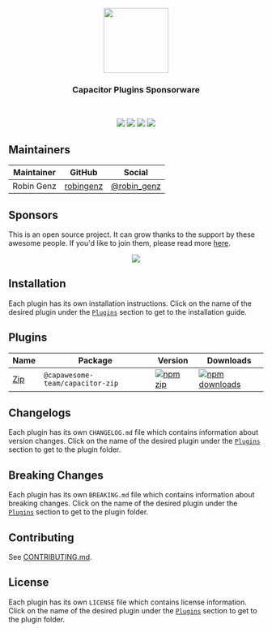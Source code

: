 <br />
<div align="center">
  <img src="https://avatars.githubusercontent.com/u/105555861" width="128" height="128" />
</div>
<h3 align="center">Capacitor Plugins Sponsorware</h3>
<br />
<p align="center">
  <a href="https://github.com/capawesome-team/capacitor-plugins-sponsorware"><img src="https://img.shields.io/maintenance/yes/2024?style=flat-square" /></a>
  <a href="https://github.com/capawesome-team/capacitor-plugins-sponsorware/actions/workflows/ci.yml"><img src="https://img.shields.io/github/actions/workflow/status/capawesome-team/capacitor-plugins-sponsorware/ci.yml?branch=main&style=flat-square" /></a>
  <a href="https://github.com/capawesome-team"><img src="https://img.shields.io/badge/part%20of-capawesome-%234f46e5?style=flat-square" /></a>
  <a href="https://turborepo.org/"><img src="https://img.shields.io/badge/maintained%20with-turborepo-%237f6ab2?style=flat-square" /></a>
</p>

## Maintainers

| Maintainer | GitHub                                    | Social                                        |
| ---------- | ----------------------------------------- | --------------------------------------------- |
| Robin Genz | [robingenz](https://github.com/robingenz) | [@robin_genz](https://twitter.com/robin_genz) |

## Sponsors

This is an open source project.
It can grow thanks to the support by these awesome people.
If you'd like to join them, please read more [here](https://github.com/sponsors/capawesome-team).

<p align="center">
  <a href="https://cdn.jsdelivr.net/gh/capawesome-team/static/images/sponsors/sponsors.svg">
    <img src="https://cdn.jsdelivr.net/gh/capawesome-team/static/images/sponsors/sponsors.svg" />
  </a>
</p>

## Installation

Each plugin has its own installation instructions.
Click on the name of the desired plugin under the [`Plugins`](#plugins) section to get to the installation guide.

## Plugins

| Name                  | Package                          | Version                                                                                             | Downloads                                                                                                       |
| --------------------- | -------------------------------- | --------------------------------------------------------------------------------------------------- | --------------------------------------------------------------------------------------------------------------- |
| [Zip](./packages/zip) | `@capawesome-team/capacitor-zip` | [![npm zip](https://img.shields.io/badge/npm-sponsorware-4f46e5?style=flat-square)](./packages/zip) | [![npm downloads](https://img.shields.io/badge/downloads-sponsorware-4f46e5?style=flat-square)](./packages/zip) |

## Changelogs

Each plugin has its own `CHANGELOG.md` file which contains information about version changes.
Click on the name of the desired plugin under the [`Plugins`](#plugins) section to get to the plugin folder.

## Breaking Changes

Each plugin has its own `BREAKING.md` file which contains information about breaking changes.
Click on the name of the desired plugin under the [`Plugins`](#plugins) section to get to the plugin folder.

## Contributing

See [CONTRIBUTING.md](./CONTRIBUTING.md).

## License

Each plugin has its own `LICENSE` file which contains license information.
Click on the name of the desired plugin under the [`Plugins`](#plugins) section to get to the plugin folder.
